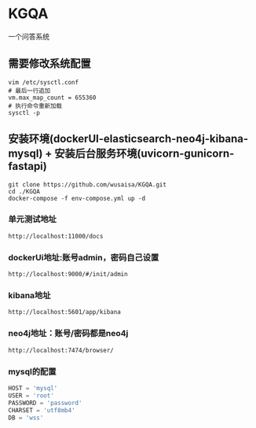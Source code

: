 # KGQA

一个问答系统

## 需要修改系统配置

```shell
vim /etc/sysctl.conf
# 最后一行追加
vm.max_map_count = 655360
# 执行命令重新加载
sysctl -p 
```

## 安装环境(dockerUI-elasticsearch-neo4j-kibana-mysql) + 安装后台服务环境(uvicorn-gunicorn-fastapi)

```shell
git clone https://github.com/wusaisa/KGQA.git
cd ./KGQA
docker-compose -f env-compose.yml up -d
```

### 单元测试地址
`http://localhost:11000/docs`

### dockerUi地址:账号admin，密码自己设置
`http://localhost:9000/#/init/admin`

### kibana地址
`http://localhost:5601/app/kibana`

### neo4j地址：账号/密码都是neo4j
`http://localhost:7474/browser/`

### mysql的配置
```python
HOST = 'mysql'
USER = 'root'
PASSWORD = 'password'
CHARSET = 'utf8mb4'
DB = 'wss'
```
